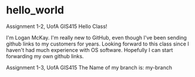 # hello_world
Assignment 1-2, UofA GIS415
Hello Class!

I'm Logan McKay. I'm really new to GitHub, even though I've been sending github links to my customers for years.
Looking forward to this class since I haven't had much experience with OS software.
Hopefully I can start forwarding my own github links.

Assignment 1-3, UofA GIS415
The Name of my branch is: my-branch

